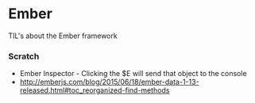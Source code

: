 # Ember

TIL's about the Ember framework

### Scratch

* Ember Inspector - Clicking the $E will send that object to the console
* http://emberjs.com/blog/2015/06/18/ember-data-1-13-released.html#toc_reorganized-find-methods
